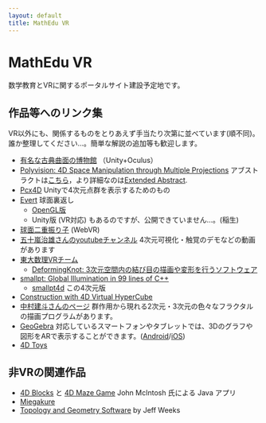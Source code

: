 ```yaml
---
layout: default
title: MathEdu VR
---
```


# MathEdu VR

数学教育とVRに関するポータルサイト建設予定地です。

## 作品等へのリンク集

VR以外にも、関係するものをとりあえず手当たり次第に並べています(順不同)。
誰か整理してください…。簡単な解説の追加等も歓迎します。

* [有名な古典曲面の博物館](https://github.com/MathEduVR/OculusMathematicsSurface) （Unity+Oculus）
* [Polyvision: 4D Space Manipulation through Multiple Projections](https://www.youtube.com/watch?v=shU-oaABFJU) アブストラクトは[こちら](https://dl.acm.org/doi/10.1145/3355049.3360518)，より詳細なのは[Extended Abstract](https://www.math.kyoto-u.ac.jp/~kaji/papers/SIGGRAPH2019_Polyvision_final.pdf).
* [Pcx4D](https://github.com/romanesco/Pcx4D) Unityで4次元点群を表示するためのもの
* [Evert](https://github.com/njt99/evert) 球面裏返し
  * [OpenGL版](http://www.dgp.utoronto.ca/~mjmcguff/eversion/)
  * Unity版 (VR対応) もあるのですが、公開できていません…。(稲生)
* [球面二重振り子](https://www.math.kyoto-u.ac.jp/~inou/webvr/DoubleSphericalPendulum/) (WebVR)
* [五十嵐治雄さんのyoutubeチャンネル](https://www.youtube.com/channel/UC9Jm1gS_qyngf4n72xIlcAw) 4次元可視化・触覚のデモなどの動画があります
* [東大数理VRチーム](https://utms-vr.github.io/)
  * [DeformingKnot: 3次元空間内の結び目の描画や変形を行うソフトウェア](https://github.com/UTMS-VR/DeformingKnot)
* [smallpt: Global Illumination in 99 lines of C++](https://www.kevinbeason.com/smallpt/)
  * [smallpt4d](https://github.com/shizuo-kaji/smallpt4d) この4次元版
* [Construction with 4D Virtual HyperCube](http://wenbolan.com/hypercube.html)
* [中村建斗さんのページ](https://soma-arc.net/) 群作用から現れる2次元・3次元の色々なフラクタルの描画プログラムがあります。
* [GeoGebra](https://www.geogebra.org/) 対応しているスマートフォンやタブレットでは、3Dのグラフや図形をARで表示することができます。([Android](https://www.geogebra.org/m/jhcywuqw)/[iOS](https://www.geogebra.org/m/axuc6hkr))
* [4D Toys](https://4dtoys.com)

## 非VRの関連作品

* [4D Blocks](https://www.urticator.net/blocks/) と [4D Maze Game](https://www.urticator.net/maze/) John McIntosh 氏による Java アプリ
* [Miegakure](https://miegakure.com)
* [Topology and Geometry Software](http://geometrygames.org) by Jeff Weeks
